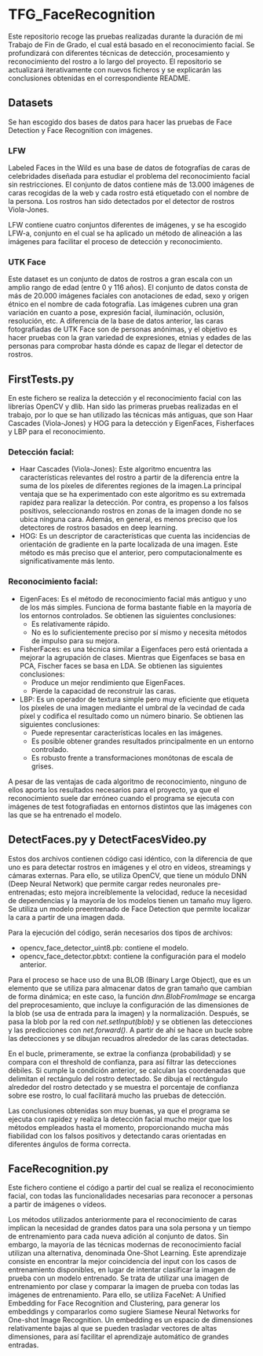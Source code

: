 # TFG_FaceRecognition
Este repositorio recoge las pruebas realizadas durante la duración de mi Trabajo de Fin de Grado, el cual está basado en el reconocimiento facial. Se profundizará con diferentes técnicas de detección, procesamiento y reconocimiento del rostro a lo largo del proyecto. El repositorio se actualizará iterativamente con nuevos ficheros y se explicarán las conclusiones obtenidas en el correspondiente README.

## Datasets
Se han escogido dos bases de datos para hacer las pruebas de Face Detection y Face Recognition con imágenes.

### LFW
Labeled Faces in the Wild es una base de datos de fotografías de caras de celebridades diseñada para estudiar el problema del reconocimiento facial sin restricciones. El conjunto de datos contiene más de 13.000 imágenes de caras recogidas de la web y cada rostro está etiquetado con el nombre de la persona. Los rostros han sido detectados por el detector de rostros Viola-Jones.

LFW contiene cuatro conjuntos diferentes de imágenes, y se ha escogido LFW-a, conjunto en el cual se ha aplicado un método de alineación a las imágenes para facilitar el proceso de detección y reconocimiento.

### UTK Face
Este dataset es un conjunto de datos de rostros a gran escala con un amplio rango de edad (entre 0 y 116 años). El conjunto de datos consta de más de 20.000 imágenes faciales con anotaciones de edad, sexo y origen étnico en el nombre de cada fotografía. Las imágenes cubren una gran variación en cuanto a pose, expresión facial, iluminación, oclusión, resolución, etc. A diferencia de la base de datos anterior, las caras fotografiadas de UTK Face son de personas anónimas, y el objetivo es hacer pruebas con la gran variedad de expresiones, etnias y edades de las personas para comprobar hasta dónde es capaz de llegar el detector de rostros.

## FirstTests.py
En este fichero se realiza la detección y el reconocimiento facial con las librerías OpenCV y dlib. Han sido las primeras pruebas realizadas en el trabajo, por lo que se han utilizado las técnicas más antiguas, que son Haar Cascades (Viola-Jones) y HOG para la detección y EigenFaces, Fisherfaces y LBP para el reconocimiento.
### Detección facial:
- Haar Cascades (Viola-Jones): Este algoritmo encuentra las características relevantes del rostro a partir de la diferencia entre la suma de los píxeles de diferentes regiones de la imagen.La principal ventaja que se ha experimentado con este algoritmo es su extremada rapidez para realizar la detección. Por contra, es propenso a los falsos positivos, seleccionando rostros en zonas de la imagen donde no se ubica ninguna cara. Además, en general, es menos preciso que los detectores de rostros basados en deep learning.
- HOG: Es un descriptor de características que cuenta las incidencias de orientación de gradiente en la parte localizada de una imagen. Este método es más preciso que el anterior, pero computacionalmente es significativamente más lento.
### Reconocimiento facial:
- EigenFaces: Es el método de reconocimiento facial más antiguo y uno de los más simples. Funciona de forma bastante fiable en la mayoría de los entornos controlados. Se obtienen las siguientes conclusiones:
  - Es relativamente rápido.
  - No es lo suficientemente preciso por sí mismo y necesita métodos de impulso para su mejora.
- FisherFaces: es una técnica similar a Eigenfaces pero está orientada a mejorar la agrupación de clases. Mientras que Eigenfaces se basa en PCA, Fischer faces se basa en LDA. Se obtienen las siguientes conclusiones:
  - Produce un mejor rendimiento que EigenFaces.
  - Pierde la capacidad de reconstruir las caras.
- LBP: Es un operador de textura simple pero muy eficiente que etiqueta los píxeles de una imagen mediante el umbral de la vecindad de cada píxel y codifica el resultado como un número binario. Se obtienen las siguientes conclusiones:
  - Puede representar características locales en las imágenes.
  - Es posible obtener grandes resultados principalmente en un entorno controlado.
  - Es robusto frente a transformaciones monótonas de escala de grises.

A pesar de las ventajas de cada algoritmo de reconocimiento, ninguno de ellos aporta los resultados necesarios para el proyecto, ya que el reconocimiento suele dar erróneo cuando el programa se ejecuta con imágenes de test fotografiadas en entornos distintos que las imágenes con las que se ha entrenado el modelo.


## DetectFaces.py y DetectFacesVideo.py
Estos dos archivos contienen código casi idéntico, con la diferencia de que uno es para detectar rostros en imágenes y el otro en vídeos, streamings y cámaras externas. Para ello, se utiliza OpenCV, que tiene un módulo DNN (Deep Neural Network) que permite cargar redes neuronales pre-entrenadas; esto mejora increíblemente la velocidad, reduce la necesidad de dependencias y la mayoría de los modelos tienen un tamaño muy ligero. Se utiliza un modelo preentrenado de Face Detection que permite localizar la cara a partir de una imagen dada.

Para la ejecución del código, serán necesarios dos tipos de archivos:
- opencv_face_detector_uint8.pb: contiene el modelo.
- opencv_face_detector.pbtxt: contiene la configuración para el modelo anterior.

Para el proceso se hace uso de una BLOB (Binary Large Object), que es un elemento que se utiliza para almacenar datos de gran tamaño que cambian de forma dinámica; en este caso, la función *dnn.BlobFromImage* se encarga del preprocesamiento, que incluye la configuración de las dimensiones de la blob (se usa de entrada para la imagen) y la normalización.
Después, se pasa la blob por la red con *net.setInput(blob)* y se obtienen las detecciones y las predicciones con *net.forward()*. A partir de ahí se hace un bucle sobre las detecciones y se dibujan recuadros alrededor de las caras detectadas.

En el bucle, primeramente, se extrae la confianza (probabilidad) y se compara con el threshold de confianza, para así filtrar las detecciones débiles. Si cumple la condición anterior, se calculan las coordenadas que delimitan el rectángulo del rostro detectado. Se dibuja el rectángulo alrededor del rostro detectado y se muestra el porcentaje de confianza sobre ese rostro, lo cual facilitará mucho las pruebas de detección.

Las conclusiones obtenidas son muy buenas, ya que el programa se ejecuta con rapidez y realiza la detección facial mucho mejor que los métodos empleados hasta el momento, proporcionando mucha más fiabilidad con los falsos positivos y detectando caras orientadas en diferentes ángulos de forma correcta.

## FaceRecognition.py
Este fichero contiene el código a partir del cual se realiza el reconocimiento facial, con todas las funcionalidades necesarias para reconocer a personas a partir de imágenes o vídeos.

Los métodos utilizados anteriormente para el reconocimiento de caras implican la necesidad de grandes datos para una sola persona y un tiempo de entrenamiento para cada nueva adición al conjunto de datos. Sin embargo, la mayoría de las técnicas modernas de reconocimiento facial utilizan una alternativa, denominada One-Shot Learning. Este aprendizaje consiste en encontrar la mejor coincidencia del input con los casos de entrenamiento disponibles, en lugar de intentar clasificar la imagen de prueba con un modelo entrenado. Se trata de utilizar una imagen de entrenamiento por clase y comparar la imagen de prueba con todas las imágenes de entrenamiento. Para ello, se utiliza FaceNet: A Unified Embedding for Face Recognition and Clustering, para generar los embeddings y compararlos como sugiere Siamese Neural Networks for One-shot Image Recognition.
Un embedding es un espacio de dimensiones relativamente bajas al que se pueden trasladar vectores de altas dimensiones, para así facilitar el aprendizaje automático de grandes entradas.
